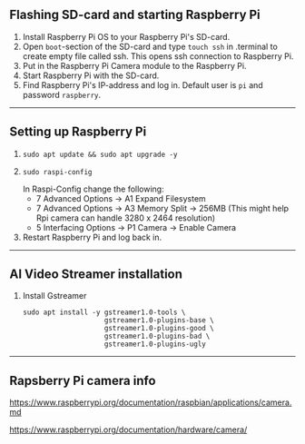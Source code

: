 ## Flashing SD-card and starting Raspberry Pi
1. Install Raspberry Pi OS to your Raspberry Pi's SD-card.
1. Open `boot`-section of the SD-card and type `touch ssh` in .terminal to create empty file called ssh. This opens ssh connection to Raspberry Pi.
1. Put in the Raspberry Pi Camera module to the Raspberry Pi.
1. Start Raspberry Pi with the SD-card.
1. Find Raspberry Pi's IP-address and log in. Default user is `pi` and password `raspberry`.


---
## Setting up Raspberry Pi
1. 
    ```
    sudo apt update && sudo apt upgrade -y
    ```
2. 
    ```
    sudo raspi-config
    ```
    In Raspi-Config change the following:
    - 7 Advanced Options -> A1 Expand Filesystem
    - 7 Advanced Options -> A3 Memory Split -> 256MB (This might help Rpi camera can handle 3280 x 2464 resolution)
    - 5 Interfacing Options -> P1 Camera -> Enable Camera
3. Restart Raspberry Pi and log back in.

---

## AI Video Streamer installation
1.  Install Gstreamer
    ```
    sudo apt install -y gstreamer1.0-tools \
                        gstreamer1.0-plugins-base \
                        gstreamer1.0-plugins-good \
                        gstreamer1.0-plugins-bad \
                        gstreamer1.0-plugins-ugly
    ```

---
## Rapsberry Pi camera info
https://www.raspberrypi.org/documentation/raspbian/applications/camera.md

https://www.raspberrypi.org/documentation/hardware/camera/
